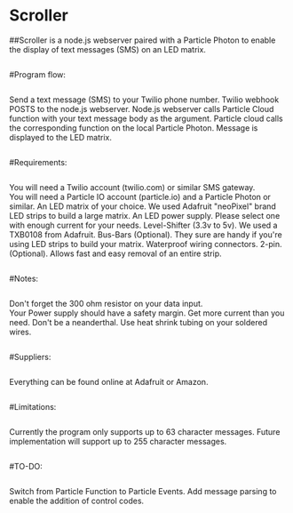 # Scroller
##Scroller is a node.js webserver paired with a Particle Photon to enable the display of text messages (SMS) on an LED matrix.
```
```
#Program flow:
```
```
Send a text message (SMS) to your Twilio phone number.
Twilio webhook POSTS to the node.js webserver.
Node.js webserver calls Particle Cloud function with your text message body as the argument.
Particle cloud calls the corresponding function on the local Particle Photon.
Message is displayed to the LED matrix.
```
```
#Requirements:
```
```
You will need a Twilio account (twilio.com) or similar SMS gateway.  
You will need a Particle IO account (particle.io) and a Particle Photon or similar.
An LED matrix of your choice.  We used Adafruit "neoPixel" brand LED strips to build a large matrix.
An LED power supply.  Please select one with enough current for your needs.
Level-Shifter (3.3v to 5v). We used a TXB0108 from Adafruit.
Bus-Bars (Optional).  They sure are handy if you're using LED strips to build your matrix.
Waterproof wiring connectors. 2-pin. (Optional).  Allows fast and easy removal of an entire strip. 
```
```
#Notes:
```
```
Don't forget the 300 ohm resistor on your data input.  
Your Power supply should have a safety margin. Get more current than you need.
Don't be a neanderthal.  Use heat shrink tubing on your soldered wires.
```
```
#Suppliers:
```
```
Everything can be found online at Adafruit or Amazon.
```
```
#Limitations:
```
```
Currently the program only supports up to 63 character messages.
Future implementation will support up to 255 character messages.
```
```
#TO-DO:
```
```
Switch from Particle Function to Particle Events.
Add message parsing to enable the addition of control codes.
```
